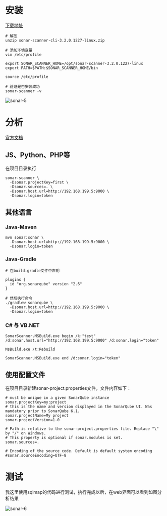 # 安装
[下载地址](https://docs.sonarqube.org/display/SCAN/Analyzing+with+SonarQube+Scanner)

```
# 解压
unzip sonar-scanner-cli-3.2.0.1227-linux.zip

# 添加环境变量
vim /etc/profile

export SONAR_SCANNER_HOME=/opt/sonar-scanner-3.2.0.1227-linux
export PATH=$PATH:$SONAR_SCANNER_HOME/bin

source /etc/profile

# 验证是否安装成功
sonar-scanner -v
```

![sonar-5](https://github.com/bloodzer0/Enterprise_Security_Build--Open_Source/blob/master/Code%20Audit/img/sonar-5.png)

# 分析
[官方文档](https://docs.sonarqube.org/display/SCAN)
## JS、Python、PHP等
在项目目录执行

```
sonar-scanner \
  -Dsonar.projectKey=first \
  -Dsonar.sources=. \
  -Dsonar.host.url=http://192.168.199.5:9000 \
  -Dsonar.login=token
```

## 其他语言
### Java-Maven
```
mvn sonar:sonar \
  -Dsonar.host.url=http://192.168.199.5:9000 \
  -Dsonar.login=token
```

### Java-Gradle
```
# 在build.gradle文件中声明

plugins {
  id "org.sonarqube" version "2.6"
}

# 然后执行命令
./gradlew sonarqube \
  -Dsonar.host.url=http://192.168.199.5:9000 \
  -Dsonar.login=token
```

### C# 与 VB.NET
```
SonarScanner.MSBuild.exe begin /k:"test" /d:sonar.host.url="http://192.168.199.5:9000" /d:sonar.login="token"

MsBuild.exe /t:Rebuild

SonarScanner.MSBuild.exe end /d:sonar.login="token"
```

## 使用配置文件
在项目目录新建sonar-project.properties文件，文件内容如下：

```
# must be unique in a given SonarQube instance
sonar.projectKey=my:project
# this is the name and version displayed in the SonarQube UI. Was mandatory prior to SonarQube 6.1.
sonar.projectName=My project
sonar.projectVersion=1.0
 
# Path is relative to the sonar-project.properties file. Replace "\" by "/" on Windows.
# This property is optional if sonar.modules is set. 
sonar.sources=.
 
# Encoding of the source code. Default is default system encoding
#sonar.sourceEncoding=UTF-8
```

# 测试
我这里使用sqlmap的代码进行测试，执行完成以后，在web界面可以看到如图分析结果

![sonar-6](https://github.com/bloodzer0/Enterprise_Security_Build--Open_Source/blob/master/Code%20Audit/img/sonar-6.png)
